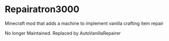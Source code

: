 Repairatron3000
===============

Minecraft mod that adds a machine to implement vanilla crafting item repair

No longer Maintained. Replaced by AutoVanillaRepairer
